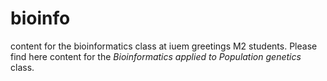 # bioinfo
content for the bioinformatics class at iuem
greetings M2 students. 
Please find here content for the *Bioinformatics applied to Population genetics* class. 


